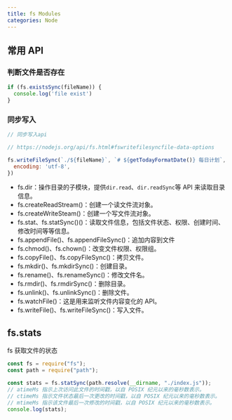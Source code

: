 ```yaml
---
title: fs Modules
categories: Node
---
```


## 常用 API

### 判断文件是否存在

```js
if (fs.existsSync(fileName)) {
  console.log('file exist')
}
```

### 同步写入

```js
// 同步写入api

// https://nodejs.org/api/fs.html#fswritefilesyncfile-data-options

fs.writeFileSync(`./${fileName}`, `# ${getTodayFormatDate()} 每日计划`, {
  encoding: 'utf-8',
})
```

- fs.dir：操作目录的子模块，提供`dir.read`、`dir.readSync`等 API 来读取目录信息。
- fs.createReadStream()：创建一个读文件流对象。
- fs.createWriteSteam()：创建一个写文件流对象。
- fs.stat、fs.statSync()()：读取文件信息，包括文件状态、权限、创建时间、修改时间等等信息。
- fs.appendFile()、fs.appendFileSync()：追加内容到文件
- fs.chmod()、fs.chown()：改变文件权限、权限组。
- fs.copyFile()、fs.copyFileSync()：拷贝文件。
- fs.mkdir()、fs.mkdirSync()：创建目录。
- fs.rename()、fs.renameSync()：修改文件名。
- fs.rmdir()、fs.rmdirSync()：删除目录。
- fs.unlink()、fs.unlinkSync()：删除文件。
- fs.watchFile()：这是用来监听文件内容变化的 API。
- fs.writeFile()、fs.writeFileSync()：写入文件。



## fs.stats

fs 获取文件的状态

```javascript
const fs = require("fs");
const path = require("path");

const stats = fs.statSync(path.resolve(__dirname, "./index.js"));
// atimeMs 指示上次访问此文件的时间戳，以自 POSIX 纪元以来的毫秒数表示。
// ctimeMs 指示文件状态最后一次更改的时间戳，以自 POSIX 纪元以来的毫秒数表示。
// mtimeMs 指示该文件最后一次修改的时间戳，以自 POSIX 纪元以来的毫秒数表示。
console.log(stats);

```

